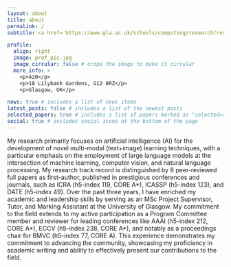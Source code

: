 ```yaml
---
layout: about
title: about
permalink: /
subtitle: <a href='https://www.gla.ac.uk/schools/computing/research/researchsections/ida-section/informationretrieval/'>University of Glasgow</a>. Glasgow. long575114720@gmail.com

profile:
  align: right
  image: prof_pic.jpg
  image_circular: false # crops the image to make it circular
  more_info: >
    <p>420</p>
    <p>18 Lilybank Gardens, G12 8RZ</p>
    <p>Glasgow, UK</p>

news: true # includes a list of news items
latest_posts: false # includes a list of the newest posts
selected_papers: true # includes a list of papers marked as "selected={true}"
social: true # includes social icons at the bottom of the page
---
```

My research primarily focuses on artificial intelligence (AI) for the development of novel multi-modal (text+image) learning techniques, with a particular emphasis on the employment of large language models at the intersection of machine learning, computer vision, and natural language processing.  My research track record is distinguished by 8 peer-reviewed full papers as first-author,  published in prestigious conferences and journals, such as ICRA (h5-index 119, CORE A*), ICASSP (h5-index 123), and DATE (h5-index 49). Over the past three years, I have enriched my academic and leadership skills by serving as an MSc Project Supervisor, Tutor, and Marking Assistant at the University of Glasgow. My commitment to the field extends to my active participation as a Program Committee member and reviewer for leading conferences like AAAI (h5-index 212, CORE A*), ECCV (h5-index 238, CORE A*), and notably as a proceedings chair for BMVC (h5-index 77, CORE A). This experience demonstrates my commitment to advancing the community, showcasing my proficiency in academic writing and ability to effectively present our contributions to the field.

